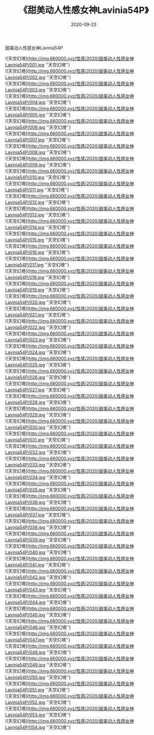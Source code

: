 ﻿---
layout: post
title:  《甜美动人性感女神Lavinia54P》
date:   2020-09-23
img: http://img.660000.xyz/性感/2020/甜美动人性感女神Lavinia54P/000.jpg
categories: [美女, 性感, 泳衣]
---

甜美动人性感女神Lavinia54P



![天空幻境](http://img.660000.xyz/性感/2020/甜美动人性感女神Lavinia54P/001.jpg ''天空幻境'') <br>
![天空幻境](http://img.660000.xyz/性感/2020/甜美动人性感女神Lavinia54P/002.jpg ''天空幻境'') <br>
![天空幻境](http://img.660000.xyz/性感/2020/甜美动人性感女神Lavinia54P/003.jpg ''天空幻境'') <br>
![天空幻境](http://img.660000.xyz/性感/2020/甜美动人性感女神Lavinia54P/004.jpg ''天空幻境'') <br>
![天空幻境](http://img.660000.xyz/性感/2020/甜美动人性感女神Lavinia54P/005.jpg ''天空幻境'') <br>
![天空幻境](http://img.660000.xyz/性感/2020/甜美动人性感女神Lavinia54P/006.jpg ''天空幻境'') <br>
![天空幻境](http://img.660000.xyz/性感/2020/甜美动人性感女神Lavinia54P/007.jpg ''天空幻境'') <br>
![天空幻境](http://img.660000.xyz/性感/2020/甜美动人性感女神Lavinia54P/008.jpg ''天空幻境'') <br>
![天空幻境](http://img.660000.xyz/性感/2020/甜美动人性感女神Lavinia54P/009.jpg ''天空幻境'') <br>
![天空幻境](http://img.660000.xyz/性感/2020/甜美动人性感女神Lavinia54P/010.jpg ''天空幻境'') <br>
![天空幻境](http://img.660000.xyz/性感/2020/甜美动人性感女神Lavinia54P/011.jpg ''天空幻境'') <br>
![天空幻境](http://img.660000.xyz/性感/2020/甜美动人性感女神Lavinia54P/012.jpg ''天空幻境'') <br>
![天空幻境](http://img.660000.xyz/性感/2020/甜美动人性感女神Lavinia54P/013.jpg ''天空幻境'') <br>
![天空幻境](http://img.660000.xyz/性感/2020/甜美动人性感女神Lavinia54P/014.jpg ''天空幻境'') <br>
![天空幻境](http://img.660000.xyz/性感/2020/甜美动人性感女神Lavinia54P/015.jpg ''天空幻境'') <br>
![天空幻境](http://img.660000.xyz/性感/2020/甜美动人性感女神Lavinia54P/016.jpg ''天空幻境'') <br>
![天空幻境](http://img.660000.xyz/性感/2020/甜美动人性感女神Lavinia54P/017.jpg ''天空幻境'') <br>
![天空幻境](http://img.660000.xyz/性感/2020/甜美动人性感女神Lavinia54P/018.jpg ''天空幻境'') <br>
![天空幻境](http://img.660000.xyz/性感/2020/甜美动人性感女神Lavinia54P/019.jpg ''天空幻境'') <br>
![天空幻境](http://img.660000.xyz/性感/2020/甜美动人性感女神Lavinia54P/020.jpg ''天空幻境'') <br>
![天空幻境](http://img.660000.xyz/性感/2020/甜美动人性感女神Lavinia54P/021.jpg ''天空幻境'') <br>
![天空幻境](http://img.660000.xyz/性感/2020/甜美动人性感女神Lavinia54P/022.jpg ''天空幻境'') <br>
![天空幻境](http://img.660000.xyz/性感/2020/甜美动人性感女神Lavinia54P/023.jpg ''天空幻境'') <br>
![天空幻境](http://img.660000.xyz/性感/2020/甜美动人性感女神Lavinia54P/024.jpg ''天空幻境'') <br>
![天空幻境](http://img.660000.xyz/性感/2020/甜美动人性感女神Lavinia54P/025.jpg ''天空幻境'') <br>
![天空幻境](http://img.660000.xyz/性感/2020/甜美动人性感女神Lavinia54P/026.jpg ''天空幻境'') <br>
![天空幻境](http://img.660000.xyz/性感/2020/甜美动人性感女神Lavinia54P/027.jpg ''天空幻境'') <br>
![天空幻境](http://img.660000.xyz/性感/2020/甜美动人性感女神Lavinia54P/028.jpg ''天空幻境'') <br>
![天空幻境](http://img.660000.xyz/性感/2020/甜美动人性感女神Lavinia54P/029.jpg ''天空幻境'') <br>
![天空幻境](http://img.660000.xyz/性感/2020/甜美动人性感女神Lavinia54P/030.jpg ''天空幻境'') <br>
![天空幻境](http://img.660000.xyz/性感/2020/甜美动人性感女神Lavinia54P/031.jpg ''天空幻境'') <br>
![天空幻境](http://img.660000.xyz/性感/2020/甜美动人性感女神Lavinia54P/032.jpg ''天空幻境'') <br>
![天空幻境](http://img.660000.xyz/性感/2020/甜美动人性感女神Lavinia54P/033.jpg ''天空幻境'') <br>
![天空幻境](http://img.660000.xyz/性感/2020/甜美动人性感女神Lavinia54P/034.jpg ''天空幻境'') <br>
![天空幻境](http://img.660000.xyz/性感/2020/甜美动人性感女神Lavinia54P/035.jpg ''天空幻境'') <br>
![天空幻境](http://img.660000.xyz/性感/2020/甜美动人性感女神Lavinia54P/036.jpg ''天空幻境'') <br>
![天空幻境](http://img.660000.xyz/性感/2020/甜美动人性感女神Lavinia54P/037.jpg ''天空幻境'') <br>
![天空幻境](http://img.660000.xyz/性感/2020/甜美动人性感女神Lavinia54P/038.jpg ''天空幻境'') <br>
![天空幻境](http://img.660000.xyz/性感/2020/甜美动人性感女神Lavinia54P/039.jpg ''天空幻境'') <br>
![天空幻境](http://img.660000.xyz/性感/2020/甜美动人性感女神Lavinia54P/040.jpg ''天空幻境'') <br>
![天空幻境](http://img.660000.xyz/性感/2020/甜美动人性感女神Lavinia54P/041.jpg ''天空幻境'') <br>
![天空幻境](http://img.660000.xyz/性感/2020/甜美动人性感女神Lavinia54P/042.jpg ''天空幻境'') <br>
![天空幻境](http://img.660000.xyz/性感/2020/甜美动人性感女神Lavinia54P/043.jpg ''天空幻境'') <br>
![天空幻境](http://img.660000.xyz/性感/2020/甜美动人性感女神Lavinia54P/044.jpg ''天空幻境'') <br>
![天空幻境](http://img.660000.xyz/性感/2020/甜美动人性感女神Lavinia54P/045.jpg ''天空幻境'') <br>
![天空幻境](http://img.660000.xyz/性感/2020/甜美动人性感女神Lavinia54P/046.jpg ''天空幻境'') <br>
![天空幻境](http://img.660000.xyz/性感/2020/甜美动人性感女神Lavinia54P/047.jpg ''天空幻境'') <br>
![天空幻境](http://img.660000.xyz/性感/2020/甜美动人性感女神Lavinia54P/048.jpg ''天空幻境'') <br>
![天空幻境](http://img.660000.xyz/性感/2020/甜美动人性感女神Lavinia54P/049.jpg ''天空幻境'') <br>
![天空幻境](http://img.660000.xyz/性感/2020/甜美动人性感女神Lavinia54P/050.jpg ''天空幻境'') <br>
![天空幻境](http://img.660000.xyz/性感/2020/甜美动人性感女神Lavinia54P/051.jpg ''天空幻境'') <br>
![天空幻境](http://img.660000.xyz/性感/2020/甜美动人性感女神Lavinia54P/052.jpg ''天空幻境'') <br>
![天空幻境](http://img.660000.xyz/性感/2020/甜美动人性感女神Lavinia54P/053.jpg ''天空幻境'') <br>
![天空幻境](http://img.660000.xyz/性感/2020/甜美动人性感女神Lavinia54P/054.jpg ''天空幻境'') <br>